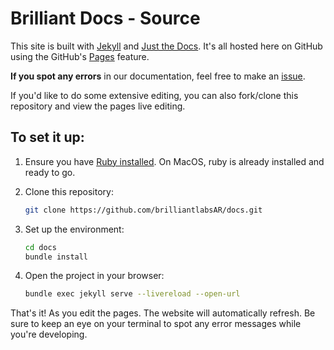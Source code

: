 # Brilliant Docs - Source

This site is built with [Jekyll](https://jekyllrb.com) and [Just the Docs](https://github.com/just-the-docs/just-the-docs). It's all hosted here on GitHub using the GitHub's [Pages](https://pages.github.com) feature.

**If you spot any errors** in our documentation, feel free to make an [issue](https://github.com/brilliantlabsAR/docs/issues).

If you'd like to do some extensive editing, you can also fork/clone this repository and view the pages live editing.

## To set it up:

1. Ensure you have [Ruby installed](https://www.ruby-lang.org/en/documentation/installation/). On MacOS, ruby is already installed and ready to go.

1. Clone this repository:

    ```bash
    git clone https://github.com/brilliantlabsAR/docs.git
    ```

1. Set up the environment:

    ```bash
    cd docs
    bundle install
    ```

1. Open the project in your browser:

    ```bash
    bundle exec jekyll serve --livereload --open-url
    ```

That's it! As you edit the pages. The website will automatically refresh. Be sure to keep an eye on your terminal to spot any error messages while you're developing.
